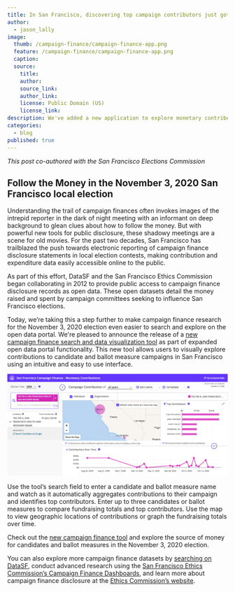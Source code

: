 ```yaml
---
title: In San Francisco, discovering top campaign contributors just got easier
author: 
  - jason_lally
image:
  thumb: /campaign-finance/campaign-finance-app.png
  feature: /campaign-finance/campaign-finance-app.png
  caption:
  source:
    title:
    author:
    source_link:
    author_link:
    license: Public Domain (US)
    license_link:
description: We've added a new application to explore monetary contributions in elections using data collected and published by the Ethics Commission.
categories:
  - blog
published: true
---
```

*This post co-authored with the San Francisco Elections Commission*

## Follow the Money in the November 3, 2020 San Francisco local election

Understanding the trail of campaign finances often invokes images of the intrepid reporter in the dark of night meeting with an informant on deep background to glean clues about how to follow the money.  But with powerful new tools for public disclosure, these shadowy meetings are a scene for old movies.  For the past two decades, San Francisco has trailblazed the push towards electronic reporting of campaign finance disclosure statements in local election contests, making contribution and expenditure data easily accessible online to the public.

As part of this effort, DataSF and the San Francisco Ethics Commission began collaborating in 2012 to provide public access to campaign finance disclosure records as open data. These open datasets detail the money raised and spent by campaign committees seeking to influence San Francisco elections.

Today, we’re taking this a step further to make campaign finance research for the November 3, 2020 election even easier to search and explore on the open data portal. We're pleased to announce the release of a [new campaign finance search and data visualization tool](https://data.sfgov.org/campaign_finance/) as part of expanded open data portal functionality. This new tool allows users to visually explore contributions to candidate and ballot measure campaigns in San Francisco using an intuitive and easy to use interface.

<img src="/assets/blog/campaign-finance/campaign-finance-selected.png" alt="Screenshot of interactive campaign finance app">

Use the tool’s search field to enter a candidate and ballot measure name and watch as it automatically aggregates contributions to their campaign and identifies top contributors. Enter up to three candidates or ballot measures to compare fundraising totals and top contributors. Use the map to view geographic locations of contributions or graph the fundraising totals over time. 

Check out the [new campaign finance tool](https://data.sfgov.org/campaign_finance) and explore the source of money for candidates and ballot measures in the November 3, 2020 election.

You can also explore more campaign finance datasets by [searching on DataSF](http://data.sfgov.org/browse?q=campaign+finance), conduct advanced research using the [San Francisco Ethics Commission’s Campaign Finance Dashboards](http://sfethics.org/dashboards), and learn more about campaign finance disclosure at the [Ethics Commission’s website](https://sfethics.org/).
